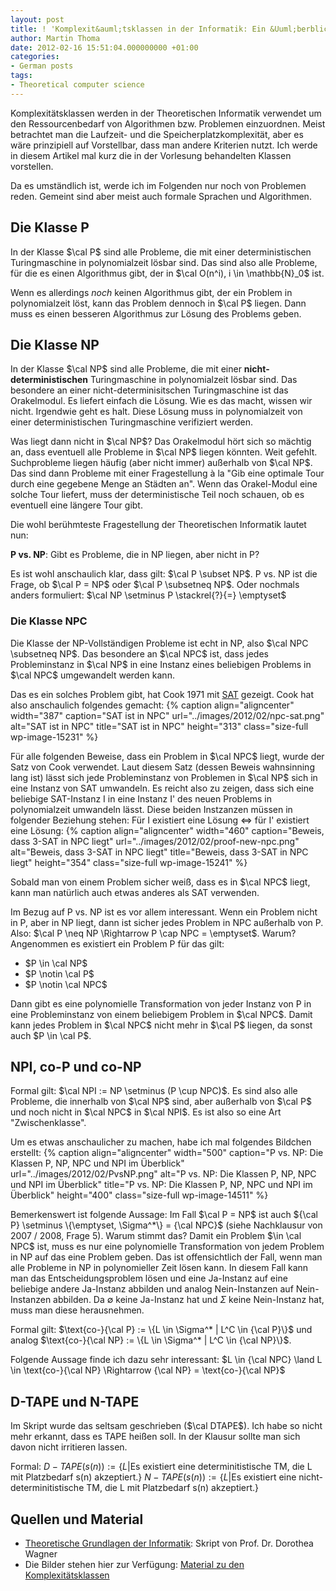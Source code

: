 ```yaml
---
layout: post
title: ! 'Komplexit&auml;tsklassen in der Informatik: Ein &Uuml;berblick'
author: Martin Thoma
date: 2012-02-16 15:51:04.000000000 +01:00
categories:
- German posts
tags:
- Theoretical computer science
---
```

Komplexit&auml;tsklassen werden in der Theoretischen Informatik verwendet um den Ressourcenbedarf von Algorithmen bzw. Problemen einzuordnen. Meist betrachtet man die Laufzeit- und die Speicherplatzkomplexit&auml;t, aber es w&auml;re prinzipiell auf Vorstellbar, dass man andere Kriterien nutzt. Ich werde in diesem Artikel mal kurz die in der Vorlesung behandelten Klassen vorstellen.

Da es umst&auml;ndlich ist, werde ich im Folgenden nur noch von Problemen reden. Gemeint sind aber meist auch formale Sprachen und Algorithmen.

<h2>Die Klasse P</h2>
In der Klasse $\cal P$ sind alle Probleme, die mit einer deterministischen Turingmaschine in polynomialzeit l&ouml;sbar sind. Das sind also alle Probleme, f&uuml;r die es einen Algorithmus gibt, der in $\cal O(n^i), i \in \mathbb{N}_0$ ist.

Wenn es allerdings <em>noch</em> keinen Algorithmus gibt, der ein Problem in polynomialzeit l&ouml;st, kann das Problem dennoch in $\cal P$ liegen. Dann muss es einen besseren Algorithmus zur L&ouml;sung des Problems geben.

<h2>Die Klasse NP</h2>
In der Klasse $\cal NP$ sind alle Probleme, die mit einer <strong>nicht-deterministischen</strong> Turingmaschine in polynomialzeit l&ouml;sbar sind. Das besondere an einer nicht-determinisitschen Turingmaschine ist das Orakelmodul. Es liefert einfach die L&ouml;sung. Wie es das macht, wissen wir nicht. Irgendwie geht es halt. Diese L&ouml;sung muss in polynomialzeit von einer deterministischen Turingmaschine verifiziert werden.

Was liegt dann nicht in $\cal NP$? Das Orakelmodul h&ouml;rt sich so m&auml;chtig an, dass eventuell alle Probleme in $\cal NP$ liegen k&ouml;nnten. Weit gefehlt. Suchprobleme liegen h&auml;ufig (aber nicht immer) au&szlig;erhalb von $\cal NP$. Das sind dann Probleme mit einer Fragestellung &agrave; la "Gib eine optimale Tour durch eine gegebene Menge an St&auml;dten an". Wenn das Orakel-Modul eine solche Tour liefert, muss der deterministische Teil noch schauen, ob es eventuell eine l&auml;ngere Tour gibt.

Die wohl ber&uuml;hmteste Fragestellung der Theoretischen Informatik lautet nun:

<strong>P vs. NP</strong>: Gibt es Probleme, die in NP liegen, aber nicht in P?

Es ist wohl anschaulich klar, dass gilt: $\cal P \subset NP$. P vs. NP ist die Frage, ob $\cal P = NP$ oder $\cal P \subsetneq NP$. Oder nochmals anders formuliert: $\cal NP \setminus P \stackrel{?}{=} \emptyset$

<h3>Die Klasse NPC</h3>
Die Klasse der NP-Vollst&auml;ndigen Probleme ist echt in NP, also $\cal NPC \subsetneq NP$. Das besondere an $\cal NPC$ ist, dass jedes Probleminstanz in $\cal NP$ in eine Instanz eines beliebigen Problems in $\cal NPC$ umgewandelt werden kann.

Das es ein solches Problem gibt, hat Cook 1971 mit <a href="http://de.wikipedia.org/wiki/Erf%C3%BCllbarkeitsproblem_der_Aussagenlogik">SAT</a> gezeigt. Cook hat also anschaulich folgendes gemacht:
{% caption align="aligncenter" width="387" caption="SAT ist in NPC" url="../images/2012/02/npc-sat.png" alt="SAT ist in NPC" title="SAT ist in NPC" height="313" class="size-full wp-image-15231" %}

F&uuml;r alle folgenden Beweise, dass ein Problem in $\cal NPC$ liegt, wurde der Satz von Cook verwendet.
Laut diesem Satz (dessen Beweis wahnsinning lang ist) l&auml;sst sich jede Probleminstanz von Problemen in $\cal NP$ sich in eine Instanz von SAT umwandeln. Es reicht also zu zeigen, dass sich eine beliebige SAT-Instanz I  in eine Instanz I' des neuen Problems in polynomialzeit umwandeln l&auml;sst. Diese beiden Instzanzen m&uuml;ssen in folgender Beziehung stehen: 
F&uuml;r I existiert eine L&ouml;sung $\Leftrightarrow$ f&uuml;r I' existiert eine L&ouml;sung:
{% caption align="aligncenter" width="460" caption="Beweis, dass 3-SAT in NPC liegt" url="../images/2012/02/proof-new-npc.png" alt="Beweis, dass 3-SAT in NPC liegt" title="Beweis, dass 3-SAT in NPC liegt" height="354" class="size-full wp-image-15241" %}

Sobald man von einem Problem sicher wei&szlig;, dass es in $\cal NPC$ liegt, kann man nat&uuml;rlich auch etwas anderes als SAT verwenden.

Im Bezug auf P vs. NP ist es vor allem interessant. Wenn ein Problem nicht in P, aber in NP liegt, dann ist sicher jedes Problem in NPC au&szlig;erhalb von P. Also: $\cal P \neq NP \Rightarrow P \cap NPC = \emptyset$.
Warum? Angenommen es existiert ein Problem P f&uuml;r das gilt:
<ul>
  <li>$P \in \cal NP$</li>
  <li>$P \notin \cal P$</li>
  <li>$P \notin \cal NPC$</li>
</ul>
Dann gibt es eine polynomielle Transformation von jeder Instanz von P in eine Probleminstanz von einem beliebigem Problem in $\cal NPC$. Damit kann jedes Problem in $\cal NPC$ nicht mehr in $\cal P$ liegen, da sonst auch $P \in \cal P$.

<h2>NPI, co-P und co-NP</h2>
Formal gilt: $\cal NPI := NP \setminus (P \cup NPC)$.
Es sind also alle Probleme, die innerhalb von $\cal NP$ sind, aber au&szlig;erhalb von $\cal P$ und noch nicht in $\cal NPC$ in $\cal NPI$. Es ist also so eine Art "Zwischenklasse".

Um es etwas anschaulicher zu machen, habe ich mal folgendes Bildchen erstellt:
{% caption align="aligncenter" width="500" caption="P vs. NP: Die Klassen P, NP, NPC und NPI im &Uuml;berblick" url="../images/2012/02/PvsNP.png" alt="P vs. NP: Die Klassen P, NP, NPC und NPI im &Uuml;berblick" title="P vs. NP: Die Klassen P, NP, NPC und NPI im &Uuml;berblick" height="400" class="size-full wp-image-14511" %}

Bemerkenswert ist folgende Aussage:
Im Fall $\cal P = NP$ ist auch ${\cal P} \setminus \{\emptyset, \Sigma^*\} = {\cal NPC}$ (siehe Nachklausur von 2007 / 2008, Frage 5).
Warum stimmt das? Damit ein Problem $\in \cal NPC$ ist, muss es nur eine polynomielle Transformation von jedem Problem in NP auf das eine Problem geben. Das ist offensichtlich der Fall, wenn man alle Probleme in NP in polynomieller Zeit l&ouml;sen kann. In diesem Fall kann man das Entscheidungsproblem l&ouml;sen und eine Ja-Instanz auf eine beliebige andere Ja-Instanz abbilden und analog Nein-Instanzen auf Nein-Instanzen abbilden. Da $\emptyset$ keine Ja-Instanz hat und $\Sigma$ keine Nein-Instanz hat, muss man diese herausnehmen.

Formal gilt: $\text{co-}{\cal P} := \{L \in \Sigma^* | L^C \in {\cal P}\}$ und analog $\text{co-}{\cal NP} := \{L \in \Sigma^* | L^C \in {\cal NP}\}$.

Folgende Aussage finde ich dazu sehr interessant:
$L \in {\cal NPC} \land L \in \text{co-}{\cal NP} \Rightarrow {\cal NP} = \text{co-}{\cal NP}$

<h2>D-TAPE und N-TAPE</h2>
Im Skript wurde das seltsam geschrieben ($\cal DTAPE$). Ich habe so nicht mehr erkannt, dass es TAPE hei&szlig;en soll. In der Klausur sollte man sich davon nicht irritieren lassen.

Formal: $D-TAPE(s(n)) := \{L | \text{Es existiert eine determinitistische TM, die L mit Platzbedarf s(n) akzeptiert.}\}$
$N-TAPE(s(n)) := \{L | \text{Es existiert eine nicht-determinitistische TM, die L mit Platzbedarf s(n) akzeptiert.}\}$


<h2>Quellen und Material</h2>
<ul>
  <li><a href="http://i11www.iti.uni-karlsruhe.de/_media/teaching/winter2011/tgi/tgi_skript_ws11.pdf">Theoretische Grundlagen der Informatik</a>: Skript von Prof. Dr. Dorothea Wagner</li>
  <li>Die Bilder stehen hier zur Verf&uuml;gung: <a href='http://martin-thoma.com/wp-content/uploads/2012/02/komplexitaetsklassen-material.zip'>Material zu den Komplexit&auml;tsklassen</a></li>
</ul>
